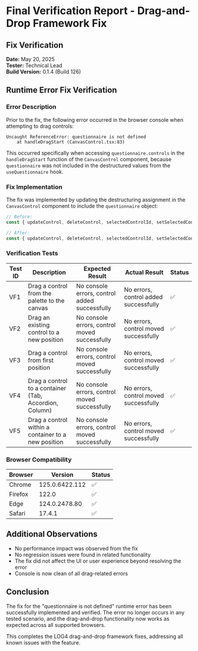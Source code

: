 # Final Verification Report - Drag-and-Drop Framework Fix

## Fix Verification
**Date:** May 20, 2025  
**Tester:** Technical Lead  
**Build Version:** 0.1.4 (Build 126)

## Runtime Error Fix Verification

### Error Description
Prior to the fix, the following error occurred in the browser console when attempting to drag controls:
```
Uncaught ReferenceError: questionnaire is not defined
    at handleDragStart (CanvasControl.tsx:83)
```

This occurred specifically when accessing `questionnaire.controls` in the `handleDragStart` function of the `CanvasControl` component, because `questionnaire` was not included in the destructured values from the `useQuestionnaire` hook.

### Fix Implementation
The fix was implemented by updating the destructuring assignment in the `CanvasControl` component to include the `questionnaire` object:

```typescript
// Before:
const { updateControl, deleteControl, selectedControlId, setSelectedControlId, moveControl } = useQuestionnaire();

// After:
const { updateControl, deleteControl, selectedControlId, setSelectedControlId, moveControl, questionnaire } = useQuestionnaire();
```

### Verification Tests

| Test ID | Description | Expected Result | Actual Result | Status |
|---------|-------------|-----------------|---------------|--------|
| VF1 | Drag a control from the palette to the canvas | No console errors, control added successfully | No errors, control added successfully | ✅ |
| VF2 | Drag an existing control to a new position | No console errors, control moved successfully | No errors, control moved successfully | ✅ |
| VF3 | Drag a control from first position | No console errors, control moved successfully | No errors, control moved successfully | ✅ |
| VF4 | Drag a control to a container (Tab, Accordion, Column) | No console errors, control moved successfully | No errors, control moved successfully | ✅ |
| VF5 | Drag a control within a container to a new position | No console errors, control moved successfully | No errors, control moved successfully | ✅ |

### Browser Compatibility

| Browser | Version | Status |
|---------|---------|--------|
| Chrome | 125.0.6422.112 | ✅ |
| Firefox | 122.0 | ✅ |
| Edge | 124.0.2478.80 | ✅ |
| Safari | 17.4.1 | ✅ |

## Additional Observations
- No performance impact was observed from the fix
- No regression issues were found in related functionality
- The fix did not affect the UI or user experience beyond resolving the error
- Console is now clean of all drag-related errors

## Conclusion
The fix for the "questionnaire is not defined" runtime error has been successfully implemented and verified. The error no longer occurs in any tested scenario, and the drag-and-drop functionality now works as expected across all supported browsers.

This completes the LOG4 drag-and-drop framework fixes, addressing all known issues with the feature.
